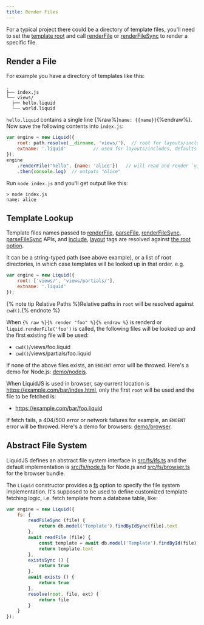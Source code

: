 ```yaml
---
title: Render Files
---
```


For a typical project there could be a directory of template files, you'll need to set the [template root][root] and call [renderFile][renderFile] or [renderFileSync][renderFileSync] to render a specific file.

## Render a File

For example you have a directory of templates like this:

```
.
├── index.js
└── views/
  ├── hello.liquid
  └── world.liquid
```

`hello.liquid` contains a single line {%raw%}`name: {{name}}`{%endraw%}.
Now save the following contents into `index.js`:

```javascript
var engine = new Liquid({
    root: path.resolve(__dirname, 'views/'),  // root for layouts/includes lookup
    extname: '.liquid'          // used for layouts/includes, defaults ""
});
engine
    .renderFile("hello", {name: 'alice'})   // will read and render `views/hello.liquid`
    .then(console.log)  // outputs "Alice"
```

Run `node index.js` and you'll get output like this:

```
> node index.js
name: alice
```

## Template Lookup

Template files names passed to [renderFile][renderFile], [parseFile][parseFile], [renderFileSync][renderFileSync], [parseFileSync][parseFileSync] APIs,
and [include][include], [layout][layout] tags are resolved against [the root option][root].

It can be a string-typed path (see above example), or a list of root directories, in which case templates will be looked up in that order. e.g.

```javascript
var engine = new Liquid({
    root: ['views/', 'views/partials/'],
    extname: '.liquid'
});
```

{% note tip Relative Paths %}Relative paths in <code>root</code> will be resolved against <code>cwd()</code>.{% endnote %}

When `{% raw %}{% render "foo" %}{% endraw %}` is renderd or `liquid.renderFile('foo')` is called, the following files will be looked up and the first existing file will be used:

- `cwd()`/views/foo.liquid
- `cwd()`/views/partials/foo.liquid

If none of the above files exists, an `ENOENT` error will be throwed. Here's a demo for Node.js: [demo/nodejs](https://github.com/harttle/liquidjs/tree/master/demo/nodejs).

When LiquidJS is used in browser, say current location is <https://example.com/bar/index.html>, only the first `root` will be used and the file to be fetched is:

- <https://example.com/bar/foo.liquid>

If fetch fails, a 404/500 error or network failures for example, an `ENOENT` error will be throwed.
Here's a demo for browsers: [demo/browser](https://github.com/harttle/liquidjs/tree/master/demo/browser).

## Abstract File System

LiquidJS defines an abstract file system interface in [src/fs/ifs.ts][ifs] and the default implementation is [src/fs/node.ts][fs-node] for Node.js and [src/fs/browser.ts][fs-browser] for the browser bundle.

The `Liquid` constructor provides a [fs][fs] option to specify the file system implementation. It's supposed to be used to define customized template fetching logic, i.e. fetch template from a database table, like:

```javascript
var engine = new Liquid({
    fs: {
        readFileSync (file) {
            return db.model('Template').findByIdSync(file).text
        },
        await readFile (file) {
            const template = await db.model('Template').findById(file)
            return template.text
        },
        existsSync () {
            return true
        },
        await exists () {
            return true
        },
        resolve(root, file, ext) {
            return file
        }
    }
});
```

[fs]: ../api/interfaces/liquid_options_.liquidoptions.html#Optional-fs
[ifs]: https://github.com/harttle/liquidjs/blob/master/src/fs/ifs.ts
[fs-node]: https://github.com/harttle/liquidjs/blob/master/src/fs/node.ts
[fs-browser]: https://github.com/harttle/liquidjs/blob/master/src/fs/browser.ts
[layout]: https://help.shopify.com/en/themes/liquid/tags/theme-tags#layout
[include]: https://help.shopify.com/themes/liquid/tags/theme-tags#include
[renderFile]: ../api/classes/liquid_.liquid.html#renderFile
[renderFileSync]: ../api/classes/liquid_.liquid.html#renderFilesync
[parseFile]: ../api/classes/liquid_.liquid.html#parseFile
[parseFileSync]: ../api/classes/liquid_.liquid.html#parseFileSync
[root]: ../api/interfaces/liquid_options_.liquidoptions.html#Optional-root
